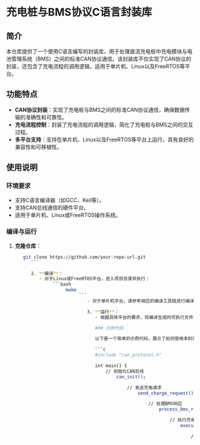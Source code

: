 # 充电桩与BMS协议C语言封装库

## 简介

本仓库提供了一个使用C语言编写的封装库，用于处理直流充电桩中充电模块与电池管理系统（BMS）之间的标准CAN协议通信。该封装库不仅实现了CAN协议的封装，还包含了充电流程的调用逻辑，适用于单片机、Linux以及FreeRTOS等平台。

## 功能特点

- **CAN协议封装**：实现了充电桩与BMS之间的标准CAN协议通信，确保数据传输的准确性和可靠性。
- **充电流程控制**：封装了充电流程的调用逻辑，简化了充电桩与BMS之间的交互过程。
- **多平台支持**：支持在单片机、Linux以及FreeRTOS等平台上运行，具有良好的兼容性和可移植性。

## 使用说明

### 环境要求

- 支持C语言编译器（如GCC、Keil等）。
- 支持CAN总线通信的硬件平台。
- 适用于单片机、Linux或FreeRTOS操作系统。

### 编译与运行

1. **克隆仓库**：
   ```bash
      git clone https://github.com/your-repo-url.git
         ```

         2. **编译**：
            - 对于Linux或FreeRTOS平台，进入项目目录并执行：
                 ```bash
                      make
                           ```
                              - 对于单片机平台，请参考相应的编译工具链进行编译。

                              3. **运行**：
                                 - 根据具体平台的要求，将编译生成的可执行文件或库文件部署到目标设备上，并配置CAN总线参数。

                                 ### 示例代码

                                 以下是一个简单的示例代码，展示了如何使用本封装库进行充电桩与BMS的通信：

                                 ```c
                                 #include "can_protocol.h"

                                 int main() {
                                     // 初始化CAN总线
                                         can_init();

                                             // 发送充电请求
                                                 send_charge_request();

                                                     // 处理BMS响应
                                                         process_bms_response();

                                                             // 执行充电流程
                                                                 execute_charge_process();

                                                                     // 关闭CAN总线
                                                                         can_close();

                                                                             return 0;
                                                                             }
                                                                             ```

                                                                             ## 贡献

                                                                             欢迎开发者为本项目贡献代码或提出改进建议。请通过提交Issue或Pull Request的方式参与贡献。

                                                                             ## 许可证

                                                                             本项目采用MIT许可证，详情请参阅[LICENSE](LICENSE)文件。

                                                                             ## 联系我们

                                                                             如有任何问题或建议，请通过[GitHub Issues](https://github.com/your-repo-url/issues)联系我们。

                                                                             ---

                                                                             希望本封装库能够帮助您简化充电桩与BMS之间的通信与控制流程，提升开发效率。感谢您的使用与支持！

                                                                             ## 下载链接
                                                                             [充电桩与BMS协议C语言封装库](https://pan.quark.cn/s/5604e2de2ecc) 

                                                                             (备用: [备用下载](https://pan.baidu.com/s/1xwGOpLKXta_2iweZWbbVVg?pwd=1234))

                                                                             ## 说明

                                                                             该仓库仅用于学习交流，请勿用于商业用途。
